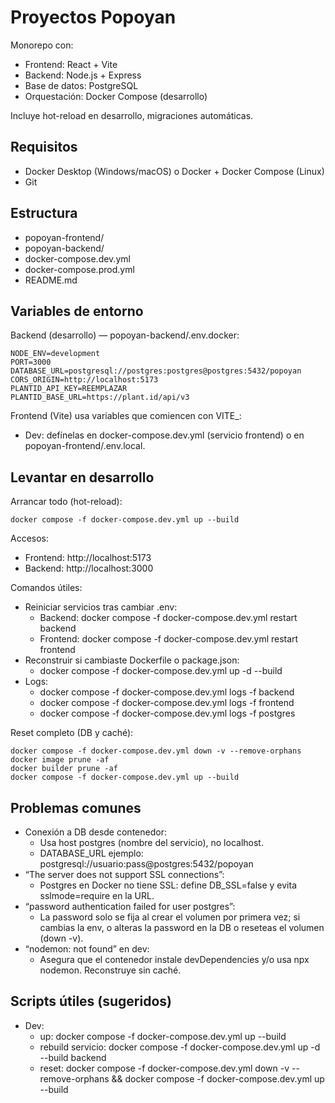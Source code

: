 ﻿# Proyectos Popoyan

Monorepo con:
- Frontend: React + Vite
- Backend: Node.js + Express
- Base de datos: PostgreSQL
- Orquestación: Docker Compose (desarrollo)

Incluye hot-reload en desarrollo, migraciones automáticas.

## Requisitos

- Docker Desktop (Windows/macOS) o Docker + Docker Compose (Linux)
- Git

## Estructura

- popoyan-frontend/
- popoyan-backend/
- docker-compose.dev.yml
- docker-compose.prod.yml
- README.md

## Variables de entorno
Backend (desarrollo) — popoyan-backend/.env.docker:
```
NODE_ENV=development
PORT=3000
DATABASE_URL=postgresql://postgres:postgres@postgres:5432/popoyan
CORS_ORIGIN=http://localhost:5173
PLANTID_API_KEY=REEMPLAZAR
PLANTID_BASE_URL=https://plant.id/api/v3
```

Frontend (Vite) usa variables que comiencen con VITE_:
- Dev: defínelas en docker-compose.dev.yml (servicio frontend) o en popoyan-frontend/.env.local.

## Levantar en desarrollo

Arrancar todo (hot-reload):
```
docker compose -f docker-compose.dev.yml up --build
```

Accesos:
- Frontend: http://localhost:5173
- Backend: http://localhost:3000

Comandos útiles:
- Reiniciar servicios tras cambiar .env:
    - Backend: docker compose -f docker-compose.dev.yml restart backend
    - Frontend: docker compose -f docker-compose.dev.yml restart frontend
- Reconstruir si cambiaste Dockerfile o package.json:
    - docker compose -f docker-compose.dev.yml up -d --build
- Logs:
    - docker compose -f docker-compose.dev.yml logs -f backend
    - docker compose -f docker-compose.dev.yml logs -f frontend
    - docker compose -f docker-compose.dev.yml logs -f postgres

Reset completo (DB y caché):
```
docker compose -f docker-compose.dev.yml down -v --remove-orphans
docker image prune -af
docker builder prune -af
docker compose -f docker-compose.dev.yml up --build
```

## Problemas comunes

- Conexión a DB desde contenedor:
    - Usa host postgres (nombre del servicio), no localhost.
    - DATABASE_URL ejemplo: postgresql://usuario:pass@postgres:5432/popoyan
- “The server does not support SSL connections”:
    - Postgres en Docker no tiene SSL: define DB_SSL=false y evita sslmode=require en la URL.
- “password authentication failed for user postgres”:
    - La password solo se fija al crear el volumen por primera vez; si cambias la env, o alteras la password en la DB o reseteas el volumen (down -v).
- “nodemon: not found” en dev:
    - Asegura que el contenedor instale devDependencies y/o usa npx nodemon. Reconstruye sin caché.

## Scripts útiles (sugeridos)

- Dev:
    - up: docker compose -f docker-compose.dev.yml up --build
    - rebuild servicio: docker compose -f docker-compose.dev.yml up -d --build backend
    - reset: docker compose -f docker-compose.dev.yml down -v --remove-orphans && docker compose -f docker-compose.dev.yml up --build
